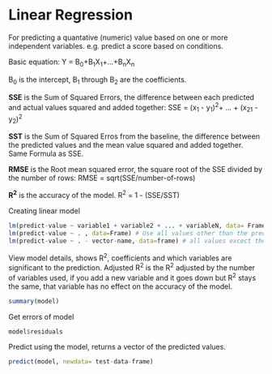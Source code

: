 Linear Regression
==================

For predicting a quantative (numeric) value based on one or more independent variables. e.g. predict a score based on conditions.

Basic equation: Y = B<sub>0</sub>+B<sub>1</sub>X<sub>1</sub>+...+B<sub>n</sub>X<sub>n<sub>

B<sub>0</sub> is the intercept, B<sub>1</sub> through B<sub>2</sub> are the coefficients.

**SSE** is the Sum of Squared Errors, the difference between each predicted and
actual values squared and added together:
 SSE = (x<sub>1</sub> - y<sub>1</sub>)<sup>2</sup>+ ... + (x<sub>21</sub> - y<sub>2</sub>)<sup>2</sup>
 
**SST** is the Sum of Squared Erros from the baseline, the difference between the predicted
values and the mean value squared and added together. Same Formula as SSE.

**RMSE** is the Root mean squared error, the square root of the SSE divided by the number of rows:
RMSE = sqrt(SSE/number-of-rows)

**R<sup>2</sup>** is the accuracy of the model. R<sup>2</sup> = 1 - (SSE/SST)

Creating linear model

``` R
lm(predict-value ~ variable1 + variable2 + ... + variableN, data= Frame)
lm(predict-value ~ . , data=Frame) # Use all values other than the predict-value
lm(predict-value ~ . - vector-name, data=frame) # all values excect the on specified
```

View model details, shows R<sup>2</sup>, coefficients and which variables are significant
to the prediction. Adjusted R<sup>2</sup> is the R<sup>2</sup> adjusted by the number of
variables used, if you add a new variable and it goes down but R<sup>2</sup> stays the same,
that variable has no effect on the accuracy of the model.

``` R
summary(model)
```

Get errors of model

``` R
model$residuals
```

Predict using the model, returns a vector of the predicted values.

``` R
predict(model, newdata= test-data-frame)
```
